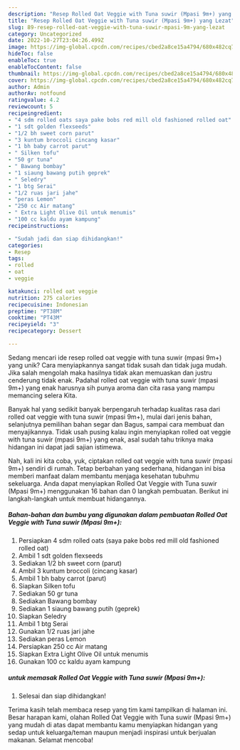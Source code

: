 ```yaml
---
description: "Resep Rolled Oat Veggie with Tuna suwir (Mpasi 9m+) yang Lezat"
title: "Resep Rolled Oat Veggie with Tuna suwir (Mpasi 9m+) yang Lezat"
slug: 89-resep-rolled-oat-veggie-with-tuna-suwir-mpasi-9m-yang-lezat
category: Uncategorized
date: 2022-10-27T23:04:26.499Z
image: https://img-global.cpcdn.com/recipes/cbed2a8ce15a4794/680x482cq70/rolled-oat-veggie-with-tuna-suwir-mpasi-9m-foto-resep-utama.jpg
hideToc: false
enableToc: true
enableTocContent: false
thumbnail: https://img-global.cpcdn.com/recipes/cbed2a8ce15a4794/680x482cq70/rolled-oat-veggie-with-tuna-suwir-mpasi-9m-foto-resep-utama.jpg
cover: https://img-global.cpcdn.com/recipes/cbed2a8ce15a4794/680x482cq70/rolled-oat-veggie-with-tuna-suwir-mpasi-9m-foto-resep-utama.jpg
author: Admin
authorAv: notfound
ratingvalue: 4.2
reviewcount: 5
recipeingredient:
- "4 sdm rolled oats saya pake bobs red mill old fashioned rolled oat"
- "1 sdt golden flexseeds"
- "1/2 bh sweet corn parut"
- "3 kuntum broccoli cincang kasar"
- "1 bh baby carrot parut"
- " Silken tofu"
- "50 gr tuna"
- " Bawang bombay"
- "1 siaung bawang putih geprek"
- " Seledry"
- "1 btg Serai"
- "1/2 ruas jari jahe"
- "peras Lemon"
- "250 cc Air matang"
- " Extra Light Olive Oil untuk menumis"
- "100 cc kaldu ayam kampung"
recipeinstructions:

- "Sudah jadi dan siap dihidangkan!"
categories:
- Resep
tags:
- rolled
- oat
- veggie

katakunci: rolled oat veggie 
nutrition: 275 calories
recipecuisine: Indonesian
preptime: "PT38M"
cooktime: "PT43M"
recipeyield: "3"
recipecategory: Dessert

---
```





Sedang mencari ide resep rolled oat veggie with tuna suwir (mpasi 9m+) yang unik? Cara menyiapkannya sangat tidak susah dan tidak juga mudah. Jika salah mengolah maka hasilnya tidak akan memuaskan dan justru cenderung tidak enak. Padahal rolled oat veggie with tuna suwir (mpasi 9m+) yang enak harusnya sih punya aroma dan cita rasa yang mampu memancing selera Kita.





Banyak hal yang sedikit banyak berpengaruh terhadap kualitas rasa dari rolled oat veggie with tuna suwir (mpasi 9m+), mulai dari jenis bahan, selanjutnya pemilihan bahan segar dan Bagus, sampai cara membuat dan menyajikannya. Tidak usah pusing kalau ingin menyiapkan rolled oat veggie with tuna suwir (mpasi 9m+) yang enak,      asal sudah tahu triknya maka hidangan ini dapat jadi sajian istimewa.





















Nah, kali ini kita coba, yuk, ciptakan rolled oat veggie with tuna suwir (mpasi 9m+) sendiri di rumah. Tetap berbahan yang sederhana, hidangan ini bisa memberi manfaat dalam membantu menjaga kesehatan tubuhmu sekeluarga. Anda dapat menyiapkan Rolled Oat Veggie with Tuna suwir (Mpasi 9m+) menggunakan 16 bahan dan 0 langkah pembuatan. Berikut ini langkah-langkah untuk membuat hidangannya.

<!--inarticleads1-->

##### Bahan-bahan dan bumbu yang digunakan dalam pembuatan Rolled Oat Veggie with Tuna suwir (Mpasi 9m+):

1. Persiapkan 4 sdm rolled oats (saya pake bobs red mill old fashioned rolled oat)
1. Ambil 1 sdt golden flexseeds
1. Sediakan 1/2 bh sweet corn (parut)
1. Ambil 3 kuntum broccoli (cincang kasar)
1. Ambil 1 bh baby carrot (parut)
1. Siapkan  Silken tofu
1. Sediakan 50 gr tuna
1. Sediakan  Bawang bombay
1. Sediakan 1 siaung bawang putih (geprek)
1. Siapkan  Seledry
1. Ambil 1 btg Serai
1. Gunakan 1/2 ruas jari jahe
1. Sediakan peras Lemon
1. Persiapkan 250 cc Air matang
1. Siapkan  Extra Light Olive Oil untuk menumis
1. Gunakan 100 cc kaldu ayam kampung




<!--inarticleads2-->

#####  untuk memasak Rolled Oat Veggie with Tuna suwir (Mpasi 9m+):


1. Selesai dan siap dihidangkan!



Terima kasih telah membaca resep yang tim kami tampilkan di halaman ini. Besar harapan kami, olahan Rolled Oat Veggie with Tuna suwir (Mpasi 9m+) yang mudah di atas dapat membantu kamu menyiapkan hidangan yang sedap untuk keluarga/teman maupun menjadi inspirasi untuk berjualan makanan. Selamat mencoba!
